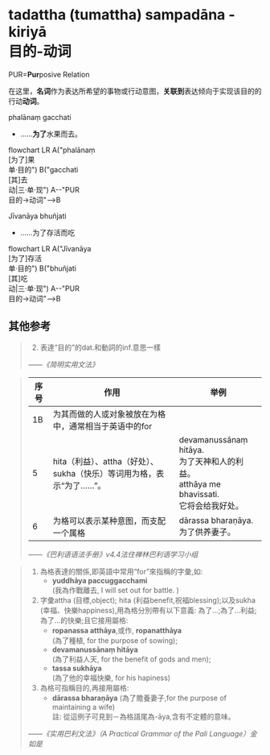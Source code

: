 # tadattha (tumattha) sampadāna - kiriyā<br>目的-动词

PUR=**Pur**posive Relation

在这里，**名词**作为表达所希望的事物或行动意图，**关联到**表达倾向于实现该目的的行动**动词**。


phalānaṃ gacchati 
- ……**为了**水果而去。
<div class="mermaid">
flowchart LR
A("phalānaṃ<br>[为了]果<br>单·目的")
B("gacchati<br>[其]去<br>动|三·单·现")
A--"PUR<br>目的→动词"-->B
</div>


Jīvanāya bhuñjati
- ……为了存活而吃
<div class="mermaid">
flowchart LR
A("Jīvanāya<br>[为了]存活<br>单·目的")
B("bhuñjati<br>[其]吃<br>动|三·单·现")
A--"PUR<br>目的→动词"-->B
</div>

## 其他参考

>2. 表達“目的”的dat.和動詞的inf.意思一樣
>
>*——《简明实用文法》*

>|序号|作用|举例|
>|-|-|-|
>|1B|为其而做的人或对象被放在为格中，通常相当于英语中的for||
>|5|hita（利益）、attha（好处）、sukha（快乐）等词用为格，表示“为了……”。|devamanussānaṃ hitāya.<br>为了天神和人的利益。<br>atthāya me bhavissati.<br>它将会给我好处。|
>|6|为格可以表示某种意图，而支配一个属格|dārassa bharaṇāya.<br>为了供养妻子。|
>
>*——《巴利语语法手册》v4.4法住禅林巴利语学习小组*

>1. 為格表達的關係,即英語中常用“for”來指稱的字彙,如: 
>    - **yuddhāya paccuggacchami** <br>(我為作戰離去, I will set out for battle. )
>5. 字彙attha (目標,object); hita (利益benefit,祝福blessing);以及sukha (幸福、快樂happiness),用為格分別帶有以下意義: 為了...;為了...利益; 為了...的快樂;且它接用屬格: 
>    - **ropanassa atthāya**,或作, **ropanatthāya**<br>(為了種植, for the purpose of sowing);
>    - **devamanussānaṃ hitāya**<br>(為了利益人天, for the benefit of gods and men); 
>    - **tassa sukhāya**<br>(為了他的幸福快樂, for his hapiness)
>6. 為格可指稱目的,再接用屬格: 
>    - **dārassa bharaṇāya** (為了贍養妻子,for the purpose of maintaining a wife)<br>註: 從這例子可見到－為格語尾為-āya,含有不定體的意味。
>
>*——《实用巴利文法》（A Practical Grammar of the Pali Language）金如是*